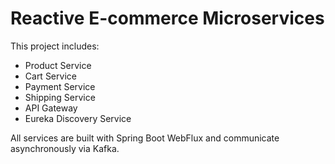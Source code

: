 # Reactive E-commerce Microservices

This project includes:
- Product Service
- Cart Service
- Payment Service
- Shipping Service
- API Gateway
- Eureka Discovery Service

All services are built with Spring Boot WebFlux and communicate asynchronously via Kafka.
